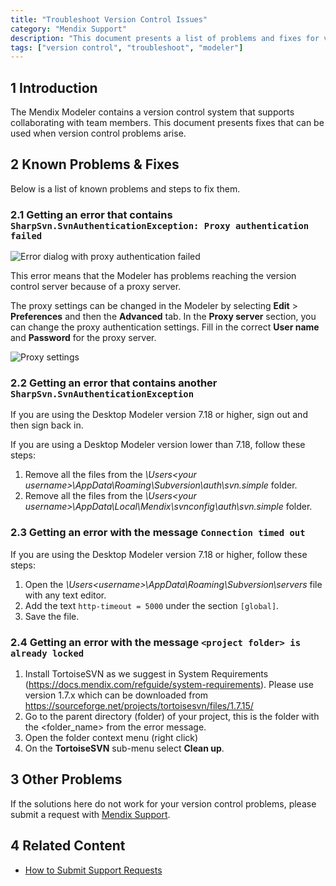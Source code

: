 ```yaml
---
title: "Troubleshoot Version Control Issues"
category: "Mendix Support"
description: "This document presents a list of problems and fixes for version control issues."
tags: ["version control", "troubleshoot", "modeler"]
---
```


## 1 Introduction

The Mendix Modeler contains a version control system that supports collaborating with team members. This document presents fixes that can be used when version control problems arise.

## 2 Known Problems & Fixes

Below is a list of known problems and steps to fix them.

### 2.1 Getting an error that contains `SharpSvn.SvnAuthenticationException: Proxy authentication failed`

![Error dialog with proxy authentication failed](attachments/troubleshoot-version-control-issues/oopsproxy.png)

This error means that the Modeler has problems reaching the version control server because of a proxy server.

The proxy settings can be changed in the Modeler by selecting **Edit** > **Preferences** and then the **Advanced** tab. In the **Proxy server** section, you can change the proxy authentication settings. Fill in the correct **User name** and **Password** for the proxy server.

![Proxy settings](attachments/troubleshoot-version-control-issues/proxysettings.png)

### 2.2 Getting an error that contains another `SharpSvn.SvnAuthenticationException`

If you are using the Desktop Modeler version 7.18 or higher, sign out and then sign back in.

If you are using a Desktop Modeler version lower than 7.18, follow these steps:

1. Remove all the files from the *\Users\<your username>\AppData\Roaming\Subversion\auth\svn.simple* folder.
2. Remove all the files from the *\Users\<your username>\AppData\Local\Mendix\svnconfig\auth\svn.simple* folder.

### 2.3 Getting an error with the message `Connection timed out`

If you are using the Desktop Modeler version 7.18 or higher, follow these steps:

1. Open the *\Users\<username>\AppData\Roaming\Subversion\servers* file with any text editor.
2. Add the text `http-timeout = 5000` under the section `[global]`.
3. Save the file.

### 2.4 Getting an error with the message `<project folder> is already locked`

1. Install TortoiseSVN as we suggest in System Requirements (https://docs.mendix.com/refguide/system-requirements). Please use version 1.7.x which can be downloaded from https://sourceforge.net/projects/tortoisesvn/files/1.7.15/
2. Go to the parent directory (folder) of your project, this is the folder with the <folder_name> from the error message.
3. Open the folder context menu (right click)
4. On the **TortoiseSVN** sub-menu select **Clean up**.

## 3 Other Problems

If the solutions here do not work for your version control problems, please submit a request with [Mendix Support](https://support.mendix.com/).

## 4 Related Content

* [How to Submit Support Requests](how-to-submit-support-requests)

